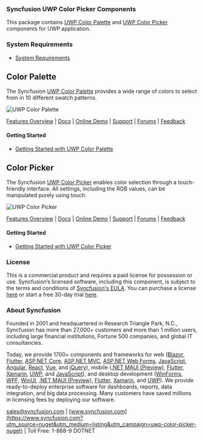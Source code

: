 ### Syncfusion UWP Color Picker Components
This package contains [UWP Color Palette](https://www.syncfusion.com/uwp-ui-controls/color-palette?utm_source=nuget&utm_medium=listing&utm_campaign=uwp-color-picker-nuget) and [UWP Color Picker](https://www.syncfusion.com/uwp-ui-controls/color-picker?utm_source=nuget&utm_medium=listing&utm_campaign=uwp-color-picker-nuget) components for UWP application.

### System Requirements

* [System Requirements](https://help.syncfusion.com/uwp/installation-and-upgrade/system-requirements?utm_source=nuget&utm_medium=listing&utm_campaign=uwp-color-picker-nuget)

## Color Palette

The Syncfusion [UWP Color Palette](https://www.syncfusion.com/uwp-ui-controls/color-palette?utm_source=nuget&utm_medium=listing&utm_campaign=uwp-color-picker-nuget) provides a wide range of colors to select from in 10 different swatch patterns.

![UWP Color Palette](https://cdn.syncfusion.com/nuget-readme/uwp/uwp_colorpalette.png)

[Features Overview](https://www.syncfusion.com/uwp-ui-controls/color-palette?utm_source=nuget&utm_medium=listing&utm_campaign=uwp-color-picker-nuget) | [Docs](https://help.syncfusion.com/uwp/color-palette/getting-started?utm_source=nuget&utm_medium=listing&utm_campaign=uwp-color-picker-nuget?utm_source=nuget&utm_medium=listing&utm_campaign=uwp-color-picker-nuget) | [Online Demo](https://github.com/syncfusion/uwp-demos?utm_source=nuget&utm_medium=listing&utm_campaign=uwp-color-picker-nuget) | [Support](https://www.syncfusion.com/support/directtrac/incidents/newincident?utm_source=nuget&utm_medium=listing&utm_campaign=uwp-color-picker-nuget) | [Forums](https://www.syncfusion.com/forums/uwp?utm_source=nuget&utm_medium=listing&utm_campaign=uwp-color-picker-nuget) | [Feedback](https://www.syncfusion.com/feedback/uwp?utm_source=nuget&utm_medium=listing&utm_campaign=uwp-color-picker-nuget)

#### Getting Started

* [Getting Started with UWP Color Palette](https://help.syncfusion.com/uwp/color-palette/getting-started?utm_source=nuget&utm_medium=listing&utm_campaign=uwp-color-picker-nuget?utm_source=nuget&utm_medium=listing&utm_campaign=uwp-color-picker-nuget)

## Color Picker

The Syncfusion [UWP Color Picker](https://www.syncfusion.com/uwp-ui-controls/color-picker?utm_source=nuget&utm_medium=listing&utm_campaign=uwp-color-picker-nuget) enables color selection through a touch-friendly interface. All settings, including the RGB values, can be manipulated purely using touch.

![UWP Color Picker](https://cdn.syncfusion.com/nuget-readme/uwp/uwp_colorpicker.png)

[Features Overview](https://www.syncfusion.com/uwp-ui-controls/color-picker?utm_source=nuget&utm_medium=listing&utm_campaign=uwp-color-picker-nuget) | [Docs](https://help.syncfusion.com/uwp/color-picker/getting-started?utm_source=nuget&utm_medium=listing&utm_campaign=uwp-color-picker-nuget?utm_source=nuget&utm_medium=listing&utm_campaign=uwp-color-picker-nuget) | [Online Demo](https://github.com/syncfusion/uwp-demos?utm_source=nuget&utm_medium=listing&utm_campaign=uwp-color-picker-nuget) | [Support](https://www.syncfusion.com/support/directtrac/incidents/newincident?utm_source=nuget&utm_medium=listing&utm_campaign=uwp-color-picker-nuget) | [Forums](https://www.syncfusion.com/forums/uwp?utm_source=nuget&utm_medium=listing&utm_campaign=uwp-color-picker-nuget) | [Feedback](https://www.syncfusion.com/feedback/uwp?utm_source=nuget&utm_medium=listing&utm_campaign=uwp-color-picker-nuget)

#### Getting Started

* [Getting Started with UWP Color Picker](https://help.syncfusion.com/uwp/color-picker/getting-started?utm_source=nuget&utm_medium=listing&utm_campaign=uwp-color-picker-nuget?utm_source=nuget&utm_medium=listing&utm_campaign=uwp-color-picker-nuget)

### License

This is a commercial product and requires a paid license for possession or use. Syncfusion’s licensed software, including this component, is subject to the terms and conditions of [Syncfusion's EULA](https://www.syncfusion.com/eula/es/?utm_source=nuget&utm_medium=listing&utm_campaign=uwp-color-picker-nuget). You can purchase a license [here](https://www.syncfusion.com/sales/products?utm_source=nuget&utm_medium=listing&utm_campaign=uwp-color-picker-nuget) or start a free 30-day trial [here](https://www.syncfusion.com/account/manage-trials/start-trials?utm_source=nuget&utm_medium=listing&utm_campaign=uwp-color-picker-nuget).

### About Syncfusion

Founded in 2001 and headquartered in Research Triangle Park, N.C., Syncfusion has more than 27,000+ customers and more than 1 million users, including large financial institutions, Fortune 500 companies, and global IT consultancies.
 
Today, we provide 1700+ components and frameworks for web ([Blazor](https://www.syncfusion.com/blazor-components?utm_source=nuget&utm_medium=listing&utm_campaign=uwp-color-picker-nuget), [Flutter](https://www.syncfusion.com/flutter-widgets?utm_source=nuget&utm_medium=listing&utm_campaign=uwp-color-picker-nuget), [ASP.NET Core](https://www.syncfusion.com/aspnet-core-ui-controls?utm_source=nuget&utm_medium=listing&utm_campaign=uwp-color-picker-nuget), [ASP.NET MVC](https://www.syncfusion.com/aspnet-mvc-ui-controls?utm_source=nuget&utm_medium=listing&utm_campaign=uwp-color-picker-nuget), [ASP.NET Web Forms](https://www.syncfusion.com/jquery/aspnet-webforms-ui-controls?utm_source=nuget&utm_medium=listing&utm_campaign=uwp-color-picker-nuget), [JavaScript](https://www.syncfusion.com/javascript-ui-controls?utm_source=nuget&utm_medium=listing&utm_campaign=uwp-color-picker-nuget), [Angular](https://www.syncfusion.com/angular-ui-components?utm_source=nuget&utm_medium=listing&utm_campaign=uwp-color-picker-nuget), [React](https://www.syncfusion.com/react-ui-components?utm_source=nuget&utm_medium=listing&utm_campaign=uwp-color-picker-nuget), [Vue](https://www.syncfusion.com/vue-ui-components?utm_source=nuget&utm_medium=listing&utm_campaign=uwp-color-picker-nuget), and [jQuery](https://www.syncfusion.com/jquery-ui-widgets?utm_source=nuget&utm_medium=listing&utm_campaign=uwp-color-picker-nuget)), mobile ([.NET MAUI (Preview)](https://www.syncfusion.com/maui-controls?utm_source=nuget&utm_medium=listing&utm_campaign=uwp-color-picker-nuget), [Flutter](https://www.syncfusion.com/flutter-widgets?utm_source=nuget&utm_medium=listing&utm_campaign=uwp-color-picker-nuget), [Xamarin](https://www.syncfusion.com/xamarin-ui-controls?utm_source=nuget&utm_medium=listing&utm_campaign=uwp-color-picker-nuget), [UWP](https://www.syncfusion.com/uwp-ui-controls?utm_source=nuget&utm_medium=listing&utm_campaign=uwp-color-picker-nuget), and [JavaScript](https://www.syncfusion.com/javascript-ui-controls?utm_source=nuget&utm_medium=listing&utm_campaign=uwp-color-picker-nuget)), and desktop development ([WinForms](https://www.syncfusion.com/winforms-ui-controls?utm_source=nuget&utm_medium=listing&utm_campaign=uwp-color-picker-nuget), [WPF](https://www.syncfusion.com/wpf-controls?utm_source=nuget&utm_medium=listing&utm_campaign=uwp-color-picker-nuget), [WinUI](https://www.syncfusion.com/winui-controls?utm_source=nuget&utm_medium=listing&utm_campaign=uwp-color-picker-nuget), [.NET MAUI (Preview)](https://www.syncfusion.com/maui-controls?utm_source=nuget&utm_medium=listing&utm_campaign=uwp-color-picker-nuget), [Flutter](https://www.syncfusion.com/flutter-widgets?utm_source=nuget&utm_medium=listing&utm_campaign=uwp-color-picker-nuget), [Xamarin](https://www.syncfusion.com/xamarin-ui-controls?utm_source=nuget&utm_medium=listing&utm_campaign=uwp-color-picker-nuget), and [UWP](https://www.syncfusion.com/uwp-ui-controls?utm_source=nuget&utm_medium=listing&utm_campaign=uwp-color-picker-nuget)). We provide ready-to-deploy enterprise software for dashboards, reports, data integration, and big data processing. Many customers have saved millions in licensing fees by deploying our software.

[sales@syncfusion.com](mailto:sales@syncfusion.com?Subject=Syncfusion%20UWP%20Color%20Picker-%20NuGet) | [www.syncfusion.com](https://www.syncfusion.com?utm_source=nuget&utm_medium=listing&utm_campaign=uwp-color-picker-nuget) | Toll Free: 1-888-9 DOTNET